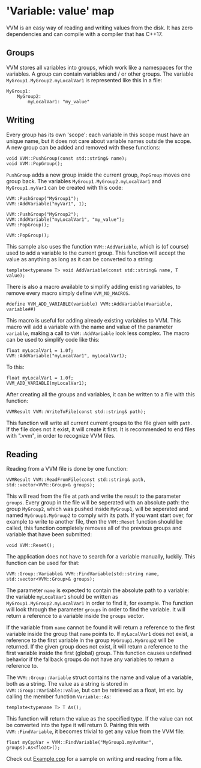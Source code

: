 # 'Variable: value' map

VVM is an easy way of reading and writing values from the disk. It has zero dependencies and can compile with a compiler that has C++17.

## Groups
VVM stores all variables into groups, which work like a namespaces for the variables. A group can contain variables and / or other groups. The variable ```MyGroup1.MyGroup2.myLocalVar1``` is represented like this in a file:

```
MyGroup1:
	MyGroup2:
		myLocalVar1: "my_value"
```

## Writing
Every group has its own 'scope': each variable in this scope must have an unique name, but it does not care about variable names outside the scope. A new group can be added and removed with these functions:

```
void VVM::PushGroup(const std::string& name);
void VVM::PopGroup();
```

```PushGroup``` adds a new group inside the current group, ```PopGroup``` moves one group back. The variables ```MyGroup1.MyGroup2.myLocalVar1```  and ```MyGroup1.myVar1``` can be created with this code:

```
VVM::PushGroup("MyGroup1");
VVM::AddVariable("myVar1", 1);

VVM::PushGroup("MyGroup2");
VVM::AddVariable("myLocalVar1", "my_value");
VVM::PopGroup();

VVM::PopGroup();
```

This sample also uses the function ```VVM::AddVariable```, which is (of course) used to add a variable to the current group. This function will accept the value as anything as long as it can be converted to a string:

```
template<typename T> void AddVariable(const std::string& name, T value);
```

There is also a macro available to simplify adding existing variables, to remove every macro simply define ```VVM_NO_MACROS```.

```
#define VVM_ADD_VARIABLE(variable) VVM::AddVariable(#variable, variable##)
```

This macro is useful for adding already existing variables to VVM. This macro will add a variable with the name and value of the parameter ```variable```, making a call to ```VVM::AddVariable``` look less complex. The macro can be used to simplify code like this:

```
float myLocalVar1 = 1.0f;
VVM::AddVariable("myLocalVar1", myLocalVar1);
```

To this:

```
float myLocalVar1 = 1.0f;
VVM_ADD_VARIABLE(myLocalVar1);
```

After creating all the groups and variables, it can be written to a file with this function:

```
VVMResult VVM::WriteToFile(const std::string& path);
```

This function will write all current current groups to the file given with ```path```. If the file does not it exist, it will create it first. It is recommended to end files with ".vvm", in order to recognize VVM files.

## Reading

Reading from a VVM file is done by one function:
```
VVMResult VVM::ReadFromFile(const std::string& path, std::vector<VVM::Group>& groups);
```

This will read from the file at ```path``` and write the result to the parameter ```groups```. Every group in the file will be seperated with an absolute path: the group ```MyGroup2```, which was pushed inside ```MyGroup1```, will be seperated and named ```MyGroup1.MyGroup2``` to comply with its path. If you want start over, for example to write to another file, then the ```VVM::Reset``` function should be called, this function completely removes all of the previous groups and variable that have been submitted:

```
void VVM::Reset();
```

The application does not have to search for a variable manually, luckily. This function can be used for that:

```
VVM::Group::Variable& VVM::FindVariable(std::string name, std::vector<VVM::Group>& groups);
```

The parameter ```name``` is expected to contain the absolute path to a variable: the variable ```myLocalVar1``` should be written as ```MyGroup1.MyGroup2.myLocalVar1``` in order to find it, for example. The function will look through the parameter  ```groups```  in order to find the variable. It will return a reference to a variable inside the ```groups``` vector.

 If the variable from ```name``` cannot be found it will return a reference to the first variable inside the group that ```name``` points to. If ```myLocalVar1``` does not exist, a reference to the first variable in the group ```MyGroup1.MyGroup2```  will be returned. If the given group does not exist, it will return a reference to the first variable inside the first (global) group. This function causes undefined behavior if the fallback groups do not have any variables to return a reference to.

The ```VVM::Group::Variable``` struct contains the name and value of a variable, both as a string. The value as a string is stored in ```VVM::Group::Variable::value```, but can be retrieved as a float, int etc. by calling the member function ```Variable::As```:

```
template<typename T> T As();
```

This function will return the value as the specified type. If the value can not be converted into the type it will return 0. Pairing this with ```VVM::FindVariable```, it becomes trivial to get any value from the VVM file:

```
float myCppVar = VVM::FindVariable("MyGroup1.myVvmVar", groups).As<float>();
```

Check out [Example.cpp](src/Example.cpp) for a sample on writing and reading from a file.
